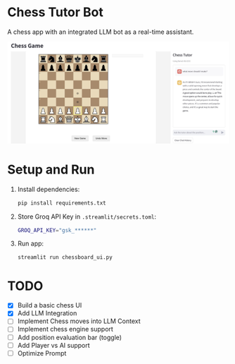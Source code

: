 # Chess Tutor Bot
A chess app with an integrated LLM bot as a real-time assistant.

![](img/Chess%20UI%20Demo%20Screenshot.jpg)

# Setup and Run

1. Install dependencies:
    ```sh
    pip install requirements.txt
    ```

2. Store Groq API Key in `.streamlit/secrets.toml`:
    ```sh
    GROQ_API_KEY="gsk_******"
    ```

3. Run app:
    ```sh
    streamlit run chessboard_ui.py
    ```

# TODO

- [x] Build a basic chess UI
- [x] Add LLM Integration
- [ ] Implement Chess moves into LLM Context
- [ ] Implement chess engine support
- [ ] Add position evaluation bar (toggle)
- [ ] Add Player vs AI support
- [ ] Optimize Prompt